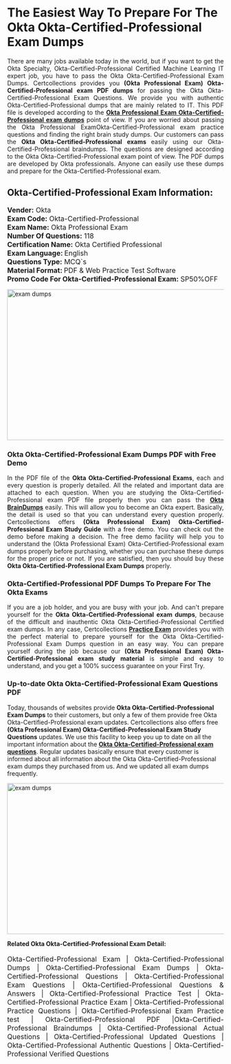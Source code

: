 <h1>The Easiest Way To Prepare For The Okta Okta-Certified-Professional Exam Dumps</h1> <p style="text-align:justify">There are many jobs available today in the world, but if you want to get the Okta Specialty, Okta-Certified-Professional Certified Machine Learning IT expert job, you have to pass the Okta Okta-Certified-Professional Exam Dumps. Certcollections provides you <strong>(Okta Professional Exam) Okta-Certified-Professional exam PDF dumps</strong> for passing the Okta Okta-Certified-Professional Exam Questions. We provide you with authentic Okta-Certified-Professional dumps that are mainly related to IT. This PDF file is developed according to the <a href="https://www.certsofficial.com/okta/okta-certified-professional-questions"><strong>Okta Professional Exam Okta-Certified-Professional exam dumps</strong></a> point of view. If you are worried about passing the Okta Professional ExamOkta-Certified-Professional exam practice questions and finding the right brain study dumps. Our customers can pass the <strong>Okta Okta-Certified-Professional exams </strong>easily using our Okta-Certified-Professional braindumps. The questions are designed according to the Okta Okta-Certified-Professional exam point of view. The PDF dumps are developed by Okta professionals. Anyone can easily use these dumps and prepare for the Okta-Certified-Professional exam.</p> <h2><strong>Okta-Certified-Professional Exam Information:</strong></h2> <p><span style="font-size:16px"><strong>Vender:</strong> Okta<br /> <strong>Exam Code:</strong> Okta-Certified-Professional<br /> <strong>Exam Name:</strong> Okta Professional Exam<br /> <strong>Number Of Questions:</strong> 118<br /> <strong>Certification Name:</strong> Okta Certified Professional<br /> <strong>Exam Language: </strong>English<br /> <strong>Questions Type:</strong> MCQ`s<br /> <strong>Material Format: </strong>PDF & Web Practice Test Software<br /> <strong>Promo Code For Okta-Certified-Professional Exam:</strong> SP50%OFF</span></p> <p><a href="https://www.certsofficial.com/okta/okta-certified-professional-questions" rel="no-follow"><img alt="exam dumps" src="https://www.certcollections.com/uploads/content/certsofficial.jpg" style="height:350px; width:750px" /></a></p> <h3><strong>Okta Okta-Certified-Professional Exam Dumps PDF with Free Demo</strong></h3> <p style="text-align:justify">In the PDF file of the <strong>Okta Okta-Certified-Professional Exams</strong>, each and every question is properly detailed. All the related and important data are attached to each question. When you are studying the Okta-Certified-Professional exam PDF file properly then you can pass the <a href="https://www.certsofficial.com/okta-dumps"><strong>Okta BrainDumps</strong></a> easily. This will allow you to become an Okta expert. Basically, the detail is used so that you can understand every question properly. Certcollections offers <strong>(Okta Professional Exam) Okta-Certified-Professional Exam Study Guide</strong> with a free demo. You can check out the demo before making a decision. The free demo facility will help you to understand the (Okta Professional Exam) Okta-Certified-Professional exam dumps properly before purchasing, whether you can purchase these dumps for the proper price or not. If you are satisfied, then you should buy these <strong>Okta Okta-Certified-Professional Exam Dumps</strong> properly.</p> <h3><strong>Okta-Certified-Professional PDF Dumps To Prepare For The Okta Exams</strong></h3> <p style="text-align:justify">If you are a job holder, and you are busy with your job. And can't prepare yourself for the <strong>Okta Okta-Certified-Professional exam dumps</strong>, because of the difficult and inauthentic Okta Okta-Certified-Professional Certified exam dumps. In any case, Certcollections <strong><a href="https://www.certsofficial.com/">Practice Exam</a></strong> provides you with the perfect material to prepare yourself for the Okta Okta-Certified-Professional Exam Dumps question in an easy way. You can prepare yourself during the job because our <strong>(Okta Professional Exam) Okta-Certified-Professional exam study material</strong> is simple and easy to understand, and you get a 100% success guarantee on your First Try.</p> <h3><strong>Up-to-date Okta Okta-Certified-Professional Exam Questions PDF</strong></h3> <p>Today, thousands of websites provide <strong>Okta Okta-Certified-Professional Exam Dumps</strong> to their customers, but only a few of them provide free Okta Okta-Certified-Professional exam updates. Certcollections also offers free <strong>(Okta Professional Exam) Okta-Certified-Professional Exam Study Questions</strong> updates. We use this facility to keep you up to date on all the important information about the <a href="https://www.certsofficial.com/okta/okta-certified-professional-questions"><strong>Okta Okta-Certified-Professional exam questions</strong></a>. Regular updates basically ensure that every customer is informed about all information about the Okta Okta-Certified-Professional exam dumps they purchased from us. And we updated all exam dumps frequently.</p> <p><a href="https://www.certsofficial.com/okta/okta-certified-professional-questions"><img alt="exam dumps " src="https://www.certcollections.com/uploads/content/certsofficial2.jpg" style="height:350px; width:750px" /></a></p> <p style="text-align:justify"><span style="font-size:14px"><strong>Related Okta Okta-Certified-Professional Exam Detail:</strong></span><br /> <br /> <span style="font-size:16px">Okta-Certified-Professional Exam | Okta-Certified-Professional Dumps | Okta-Certified-Professional Exam Dumps | Okta-Certified-Professional Questions | Okta-Certified-Professional Exam Questions | Okta-Certified-Professional Questions & Answers | Okta-Certified-Professional Practice Test | Okta-Certified-Professional Practice Exam | Okta-Certified-Professional Practice Questions | Okta-Certified-Professional Exam Practice test | Okta-Certified-Professional PDF |Okta-Certified-Professional Braindumps | Okta-Certified-Professional Actual Questions | Okta-Certified-Professional Updated Questions | Okta-Certified-Professional Authentic Questions | Okta-Certified-Professional Verified Questions</span></p>
